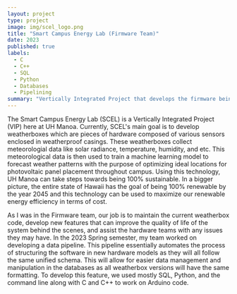 ```yaml
---
layout: project
type: project
image: img/scel_logo.png
title: "Smart Campus Energy Lab (Firmware Team)"
date: 2023
published: true
labels:
  - C
  - C++
  - SQL
  - Python
  - Databases
  - Pipelining
summary: "Vertically Integrated Project that develops the firmware being used by the weatherboxes created by the SCEL lab"
---
```


The Smart Campus Energy Lab (SCEL) is a Vertically Integrated Project (VIP) here at UH Manoa. Currently, SCEL's main goal is to develop weatherboxes which are pieces of hardware composed of various sensors enclosed in weatherproof casings. These weatherboxes collect meteorologial data like solar radiance, temperature, humidity, and etc. This meteorological data is then used to train a machine learning model to forecast weather patterns with the purpose of optimizing ideal locations for photovoltaic panel placement throughout campus. Using this technology, UH Manoa can take steps towards being 100% sustainable. In a bigger picture, the entire state of Hawaii has the goal of being 100% renewable by the year 2045 and this technology can be used to maximize our renewable energy efficiency in terms of cost. 

As I was in the Firmware team, our job is to maintain the current weatherbox code, develop new features that can improve the quality of life of the system behind the scenes, and assist the hardware teams with any issues they may have. In the 2023 Spring semester, my team worked on developing a data pipeline. This pipeline essentially automates the process of structuring the software in new hardware models as they will all follow the same unified schema. This will allow for easier data management and manipulation in the databases as all weatherbox versions will have the same formatting. To develop this feature, we used mostly SQL, Python, and the command line along with C and C++ to work on Arduino code.
